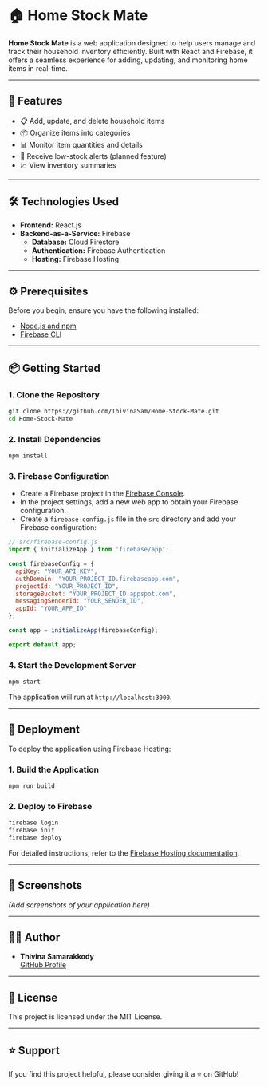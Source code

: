 
# 🏠 Home Stock Mate

**Home Stock Mate** is a web application designed to help users manage and track their household inventory efficiently. Built with React and Firebase, it offers a seamless experience for adding, updating, and monitoring home items in real-time.

---

## 🚀 Features

- 📋 Add, update, and delete household items
- 📦 Organize items into categories
- 📊 Monitor item quantities and details
- 🔔 Receive low-stock alerts (planned feature)
- 📈 View inventory summaries

---

## 🛠️ Technologies Used

- **Frontend:** React.js
- **Backend-as-a-Service:** Firebase
  - **Database:** Cloud Firestore
  - **Authentication:** Firebase Authentication
  - **Hosting:** Firebase Hosting

---

## ⚙️ Prerequisites

Before you begin, ensure you have the following installed:

- [Node.js and npm](https://nodejs.org/)
- [Firebase CLI](https://firebase.google.com/docs/cli)

---

## 📦 Getting Started

### 1. Clone the Repository

```bash
git clone https://github.com/ThivinaSam/Home-Stock-Mate.git
cd Home-Stock-Mate
```

### 2. Install Dependencies

```bash
npm install
```

### 3. Firebase Configuration

- Create a Firebase project in the [Firebase Console](https://console.firebase.google.com/).
- In the project settings, add a new web app to obtain your Firebase configuration.
- Create a `firebase-config.js` file in the `src` directory and add your Firebase configuration:

```javascript
// src/firebase-config.js
import { initializeApp } from 'firebase/app';

const firebaseConfig = {
  apiKey: "YOUR_API_KEY",
  authDomain: "YOUR_PROJECT_ID.firebaseapp.com",
  projectId: "YOUR_PROJECT_ID",
  storageBucket: "YOUR_PROJECT_ID.appspot.com",
  messagingSenderId: "YOUR_SENDER_ID",
  appId: "YOUR_APP_ID"
};

const app = initializeApp(firebaseConfig);

export default app;
```

### 4. Start the Development Server

```bash
npm start
```

The application will run at `http://localhost:3000`.

---

## 🚀 Deployment

To deploy the application using Firebase Hosting:

### 1. Build the Application

```bash
npm run build
```

### 2. Deploy to Firebase

```bash
firebase login
firebase init
firebase deploy
```

For detailed instructions, refer to the [Firebase Hosting documentation](https://firebase.google.com/docs/hosting).

---

## 📸 Screenshots

*(Add screenshots of your application here)*

---

## 🧑‍💻 Author

- **Thivina Samarakkody**  
  [GitHub Profile](https://github.com/ThivinaSam)

---

## 📜 License

This project is licensed under the MIT License.

---

## ⭐ Support

If you find this project helpful, please consider giving it a ⭐ on GitHub!
